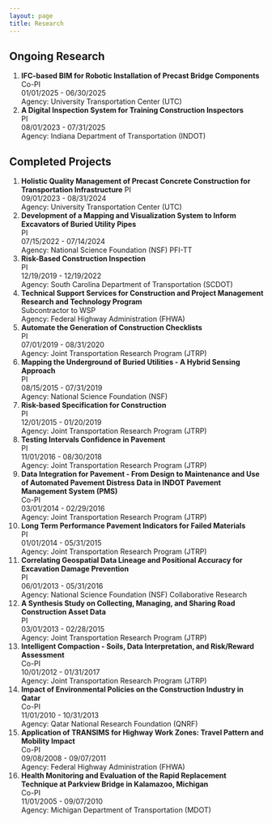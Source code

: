 ```yaml
---
layout: page
title: Research
---
```



## Ongoing Research
<ol>
  <li>
    <strong>IFC-based BIM for Robotic Installation of Precast Bridge Components</strong><br>
    Co-PI<br>
    01/01/2025 - 06/30/2025<br>
    Agency: University Transportation Center (UTC)
  </li>
  <li>
    <strong>A Digital Inspection System for Training Construction Inspectors</strong><br>
    PI<br>
    08/01/2023 - 07/31/2025<br>
    Agency: Indiana Department of Transportation (INDOT)
  </li>
</ol>


## Completed Projects
<ol>
  <li>
    <strong>Holistic Quality Management of Precast Concrete Construction for Transportation Infrastructure</strong>
    PI<br>
    09/01/2023 - 08/31/2024<br>
    Agency: University Transportation Center (UTC)
  <li>
    <strong>Development of a Mapping and Visualization System to Inform Excavators of Buried Utility Pipes</strong><br>
    PI<br>
    07/15/2022 - 07/14/2024<br>
    Agency: National Science Foundation (NSF) PFI-TT​
  </li>
  <li>
    <strong>Risk-Based Construction Inspection</strong><br>
    PI<br>
    12/19/2019 - 12/19/2022<br>
    Agency: South Carolina Department of Transportation (SCDOT)
  </li>
  <li>
    <strong>Technical Support Services for Construction and Project Management Research and Technology Program</strong><br>
    Subcontractor to WSP<br>
    Agency: Federal Highway Administration (FHWA)
  </li>
  <li>
    <strong>Automate the Generation of Construction Checklists</strong><br>
    PI<br>
    07/01/2019 - 08/31/2020<br>
    Agency: Joint Transportation Research Program (JTRP)
  </li>
  <li>
    <strong>Mapping the Underground of Buried Utilities - A Hybrid Sensing Approach</strong><br>
    PI<br>
    08/15/2015 - 07/31/2019<br>
    Agency: National Science Foundation (NSF)
  </li>
  <li>
    <strong>Risk-based Specification for Construction</strong><br>
    PI<br>
    12/01/2015 - 01/20/2019<br>
    Agency: Joint Transportation Research Program (JTRP)
  </li>
  <li>
    <strong>Testing Intervals Confidence in Pavement</strong><br>
    PI<br>
    11/01/2016 - 08/30/2018<br>
    Agency: Joint Transportation Research Program (JTRP)
  </li>
  <li>
    <strong>Data Integration for Pavement - From Design to Maintenance and Use of Automated Pavement Distress Data in INDOT Pavement Management System (PMS)</strong><br>
    Co-PI<br>
    03/01/2014 - 02/29/2016<br>
    Agency: Joint Transportation Research Program (JTRP)
  </li>
  <li>
    <strong>Long Term Performance Pavement Indicators for Failed Materials</strong><br>
    PI<br>
    01/01/2014 - 05/31/2015<br>
    Agency: Joint Transportation Research Program (JTRP)
  </li>
  <li>
    <strong>Correlating Geospatial Data Lineage and Positional Accuracy for Excavation Damage Prevention</strong><br>
    PI<br>
    06/01/2013 - 05/31/2016<br>
    Agency: National Science Foundation (NSF) Collaborative Research
  </li>
  <li>
    <strong>A Synthesis Study on Collecting, Managing, and Sharing Road Construction Asset Data</strong><br>
    PI<br>
    03/01/2013 - 02/28/2015<br>
    Agency: Joint Transportation Research Program (JTRP)
  </li>
  <li>
    <strong>Intelligent Compaction - Soils, Data Interpretation, and Risk/Reward Assessment</strong><br>
    Co-PI<br>
    10/01/2012 - 01/31/2017<br>
    Agency: Joint Transportation Research Program (JTRP)
  </li>
  <li>
    <strong>Impact of Environmental Policies on the Construction Industry in Qatar</strong><br>
    Co-PI<br>
    11/01/2010 - 10/31/2013<br>
    Agency: Qatar National Research Foundation (QNRF)
  </li>
  <li>
    <strong>Application of TRANSIMS for Highway Work Zones: Travel Pattern and Mobility Impact</strong><br>
    Co-PI<br>
    09/08/2008 - 09/07/2011<br>
    Agency: Federal Highway Administration (FHWA)
  </li>
  <li>
    <strong>Health Monitoring and Evaluation of the Rapid Replacement Technique at Parkview Bridge in Kalamazoo, Michigan</strong><br>
    Co-PI<br>
    11/01/2005 - 09/07/2010<br>
    Agency: Michigan Department of Transportation (MDOT)
  </li>
</ol>
